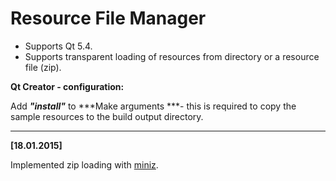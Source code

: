 # Resource File Manager

- Supports Qt 5.4.
- Supports transparent loading of resources from directory or a resource file (zip).


**Qt Creator - configuration:**

Add ***"install"*** to ***Make arguments ***- this is required to copy the sample resources to the build output directory.

----------


**[18.01.2015]**

Implemented zip loading with [miniz](https://code.google.com/p/miniz/).
